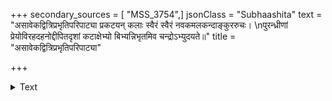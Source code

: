 +++
secondary_sources = [ "MSS_3754",]
jsonClass = "Subhaashita"
text = "असावेकद्वित्रिप्रभृतिपरिपाट्या प्रकटयन् कलाः स्वैरं स्वैरं नवकमलकन्दाङ्कुररुचः।  \nपुरन्ध्रीणां प्रेयोविरहदहनोद्दीपितदृशां कटाक्षेभ्यो बिभ्यन्निभृतमिव चन्द्रोऽभ्युदयते॥"
title = "असावेकद्वित्रिप्रभृतिपरिपाट्या"

+++

<details><summary>Text</summary>

असावेकद्वित्रिप्रभृतिपरिपाट्या प्रकटयन् कलाः स्वैरं स्वैरं नवकमलकन्दाङ्कुररुचः।  
पुरन्ध्रीणां प्रेयोविरहदहनोद्दीपितदृशां कटाक्षेभ्यो बिभ्यन्निभृतमिव चन्द्रोऽभ्युदयते॥
</details>
